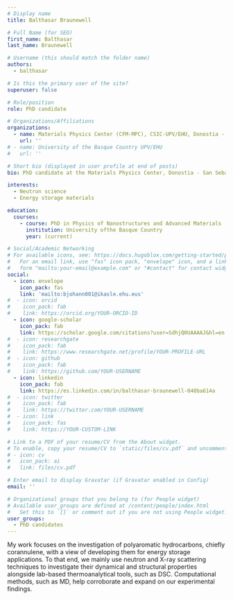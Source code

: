 ```yaml
---
# Display name
title: Balthasar Braunewell

# Full Name (for SEO)
first_name: Balthasar
last_name: Braunewell

# Username (this should match the folder name)
authors:
  - balthasar

# Is this the primary user of the site?
superuser: false

# Role/position
role: PhD candidate

# Organizations/Affiliations
organizations:
  - name: Materials Physics Center (CFM-MPC), CSIC-UPV/EHU, Donostia - San Sebastián
    url: ''
# - name: University of the Basque Country UPV/EHU
#   url: ''

# Short bio (displayed in user profile at end of posts)
bio: PhD candidate at the Materials Physics Center, Donostia - San Sebastián.

interests:
  - Neutron science
  - Energy storage materials

education:
  courses:
    - course: PhD in Physics of Nanostructures and Advanced Materials
      institution: University ofthe Basque Country
      year: (current)

# Social/Academic Networking
# For available icons, see: https://docs.hugoblox.com/getting-started/page-builder/#icons
#   For an email link, use "fas" icon pack, "envelope" icon, and a link in the
#   form "mailto:your-email@example.com" or "#contact" for contact widget.
social:
  - icon: envelope
    icon_pack: fas
    link: 'mailto:bjohann001@ikasle.ehu.eus'
#  - icon: orcid
#    icon_pack: fab
#    link: https://orcid.org/YOUR-ORCID-ID
  - icon: google-scholar
    icon_pack: fab
    link: https://scholar.google.com/citations?user=SdhjQ0UAAAAJ&hl=en
#  - icon: researchgate
#    icon_pack: fab
#    link: https://www.researchgate.net/profile/YOUR-PROFILE-URL
#  - icon: github
#    icon_pack: fab
#    link: https://github.com/YOUR-USERNAME
  - icon: linkedin
    icon_pack: fab
    link: https://es.linkedin.com/in/balthasar-braunewell-040ba614a
#  - icon: twitter
#    icon_pack: fab
#    link: https://twitter.com/YOUR-USERNAME
#  - icon: link
#    icon_pack: fas
#    link: https://YOUR-CUSTOM-LINK

# Link to a PDF of your resume/CV from the About widget.
# To enable, copy your resume/CV to `static/files/cv.pdf` and uncomment the lines below.
# - icon: cv
#   icon_pack: ai
#   link: files/cv.pdf

# Enter email to display Gravatar (if Gravatar enabled in Config)
email: ''

# Organizational groups that you belong to (for People widget)
# Available user_groups are defined at /content/people/index.html
#   Set this to `[]` or comment out if you are not using People widget.
user_groups:
  - PhD candidates
---
```


My work focuses on the investigation of polyaromatic hydrocarbons, chiefly corannulene, with a view of developing them for energy storage applications.
To that end, we mainly use neutron and X-ray scattering techniques to investigate their dynamical and structural properties alongside lab-based thermoanalytical tools, such as DSC.
Computational methods, such as MD, help corroborate and expand on our experimental findings.
